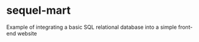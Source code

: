# sequel-mart
Example of integrating a basic SQL relational database into a simple front-end website